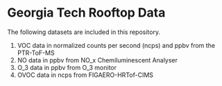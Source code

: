 # Georgia Tech Rooftop Data
The following datasets are included in this repository.
1. VOC data in normalized counts per second (ncps) and ppbv from the PTR-ToF-MS
2. NO data in ppbv from NO_x Chemiluminescent Analyser
3. O_3 data in ppbv from O_3 monitor
4. OVOC data in ncps from FIGAERO-HRTof-CIMS

